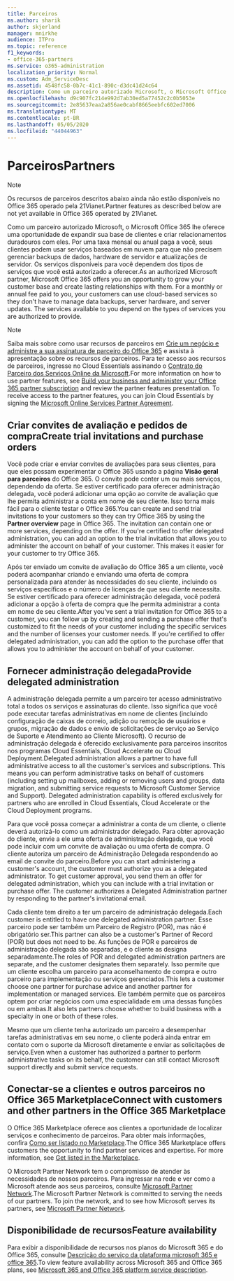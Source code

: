 ```yaml
---
title: Parceiros
ms.author: sharik
author: skjerland
manager: mnirkhe
audience: ITPro
ms.topic: reference
f1_keywords:
- office-365-partners
ms.service: o365-administration
localization_priority: Normal
ms.custom: Adm_ServiceDesc
ms.assetid: 4548fc58-0b7c-41c1-890c-d3dc41d24c64
description: Como um parceiro autorizado Microsoft, o Microsoft Office 365 lhe oferece uma oportunidade de expandir sua base de clientes e criar relacionamentos duradouros com eles. Por uma taxa mensal ou anual paga a você, seus clientes podem usar serviços baseados em nuvem para que não precisem gerenciar backups de dados, hardware de servidor e atualizações de servidor. Os serviços disponíveis para você dependem dos tipos de serviços que você está autorizado a oferecer.
ms.openlocfilehash: d9c907fc214e992d7ab30ed5a77452c2c0b5053e
ms.sourcegitcommit: 2e85637eaa2a856ae0cabf8665eebfc602ed7006
ms.translationtype: MT
ms.contentlocale: pt-BR
ms.lasthandoff: 05/05/2020
ms.locfileid: "44044963"
---
```

# <a name="partners"></a><span data-ttu-id="0ef97-105">Parceiros</span><span class="sxs-lookup"><span data-stu-id="0ef97-105">Partners</span></span>

> [!NOTE]
> <span data-ttu-id="0ef97-106">Os recursos de parceiros descritos abaixo ainda não estão disponíveis no Office 365 operado pela 21Vianet.</span><span class="sxs-lookup"><span data-stu-id="0ef97-106">Partner features as described below are not yet available in Office 365 operated by 21Vianet.</span></span> 
  
<span data-ttu-id="0ef97-p102">Como um parceiro autorizado Microsoft, o Microsoft Office 365 lhe oferece uma oportunidade de expandir sua base de clientes e criar relacionamentos duradouros com eles. Por uma taxa mensal ou anual paga a você, seus clientes podem usar serviços baseados em nuvem para que não precisem gerenciar backups de dados, hardware de servidor e atualizações de servidor. Os serviços disponíveis para você dependem dos tipos de serviços que você está autorizado a oferecer.</span><span class="sxs-lookup"><span data-stu-id="0ef97-p102">As an authorized Microsoft partner, Microsoft Office 365 offers you an opportunity to grow your customer base and create lasting relationships with them. For a monthly or annual fee paid to you, your customers can use cloud-based services so they don't have to manage data backups, server hardware, and server updates. The services available to you depend on the types of services you are authorized to provide.</span></span>
  
> [!NOTE]
> <span data-ttu-id="0ef97-p103">Saiba mais sobre como usar recursos de parceiros em [Crie um negócio e administre a sua assinatura de parceiro do Office 365](https://go.microsoft.com/fwlink/?LinkID=271614&amp;clcid=0x409) e assista à apresentação sobre os recursos de parceiros. Para ter acesso aos recursos de parceiros, ingresse no Cloud Essentials assinando o [Contrato do Parceiro dos Serviços Online da Microsoft](https://go.microsoft.com/fwlink/p/?LinkId=285473).</span><span class="sxs-lookup"><span data-stu-id="0ef97-p103">For more information on how to use partner features, see [Build your business and administer your Office 365 partner subscription](https://go.microsoft.com/fwlink/?LinkID=271614&amp;clcid=0x409) and review the partner features presentation. To receive access to the partner features, you can join Cloud Essentials by signing the [Microsoft Online Services Partner Agreement](https://go.microsoft.com/fwlink/p/?LinkId=285473).</span></span> 
  
## <a name="create-trial-invitations-and-purchase-orders"></a><span data-ttu-id="0ef97-112">Criar convites de avaliação e pedidos de compra</span><span class="sxs-lookup"><span data-stu-id="0ef97-112">Create trial invitations and purchase orders</span></span>

<span data-ttu-id="0ef97-p104">Você pode criar e enviar convites de avaliações para seus clientes, para que eles possam experimentar o Office 365 usando a página **Visão geral para parceiros** do Office 365. O convite pode conter um ou mais serviços, dependendo da oferta. Se estiver certificado para oferecer administração delegada, você poderá adicionar uma opção ao convite de avaliação que lhe permita administrar a conta em nome de seu cliente. Isso torna mais fácil para o cliente testar o Office 365.</span><span class="sxs-lookup"><span data-stu-id="0ef97-p104">You can create and send trial invitations to your customers so they can try Office 365 by using the **Partner overview** page in Office 365. The invitation can contain one or more services, depending on the offer. If you're certified to offer delegated administration, you can add an option to the trial invitation that allows you to administer the account on behalf of your customer. This makes it easier for your customer to try Office 365.</span></span> 
  
<span data-ttu-id="0ef97-p105">Após ter enviado um convite de avaliação do Office 365 a um cliente, você poderá acompanhar criando e enviando uma oferta de compra personalizada para atender às necessidades do seu cliente, incluindo os serviços específicos e o número de licenças de que seu cliente necessita. Se estiver certificado para oferecer administração delegada, você poderá adicionar a opção à oferta de compra que lhe permita administrar a conta em nome de seu cliente.</span><span class="sxs-lookup"><span data-stu-id="0ef97-p105">After you've sent a trial invitation for Office 365 to a customer, you can follow up by creating and sending a purchase offer that's customized to fit the needs of your customer including the specific services and the number of licenses your customer needs. If you're certified to offer delegated administration, you can add the option to the purchase offer that allows you to administer the account on behalf of your customer.</span></span>
  
## <a name="provide-delegated-administration"></a><span data-ttu-id="0ef97-119">Fornecer administração delegada</span><span class="sxs-lookup"><span data-stu-id="0ef97-119">Provide delegated administration</span></span>

<span data-ttu-id="0ef97-p106">A administração delegada permite a um parceiro ter acesso administrativo total a todos os serviços e assinaturas do cliente. Isso significa que você pode executar tarefas administrativas em nome de clientes (incluindo configuração de caixas de correio, adição ou remoção de usuários e grupos, migração de dados e envio de solicitações de serviço ao Serviço de Suporte e Atendimento ao Cliente Microsoft). O recurso de administração delegada é oferecido exclusivamente para parceiros inscritos nos programas Cloud Essentials, Cloud Accelerate ou Cloud Deployment.</span><span class="sxs-lookup"><span data-stu-id="0ef97-p106">Delegated administration allows a partner to have full administrative access to all the customer's services and subscriptions. This means you can perform administrative tasks on behalf of customers (including setting up mailboxes, adding or removing users and groups, data migration, and submitting service requests to Microsoft Customer Service and Support). Delegated administration capability is offered exclusively for partners who are enrolled in Cloud Essentials, Cloud Accelerate or the Cloud Deployment programs.</span></span>
  
<span data-ttu-id="0ef97-p107">Para que você possa começar a administrar a conta de um cliente, o cliente deverá autorizá-lo como um administrador delegado. Para obter aprovação do cliente, envie a ele uma oferta de administração delegada, que você pode incluir com um convite de avaliação ou uma oferta de compra. O cliente autoriza um parceiro de Administração Delegada respondendo ao email de convite do parceiro.</span><span class="sxs-lookup"><span data-stu-id="0ef97-p107">Before you can start administering a customer's account, the customer must authorize you as a delegated administrator. To get customer approval, you send them an offer for delegated administration, which you can include with a trial invitation or purchase offer. The customer authorizes a Delegated Administration partner by responding to the partner's invitational email.</span></span>
  
<span data-ttu-id="0ef97-126">Cada cliente tem direito a ter um parceiro de administração delegada.</span><span class="sxs-lookup"><span data-stu-id="0ef97-126">Each customer is entitled to have one delegated administration partner.</span></span> <span data-ttu-id="0ef97-127">Esse parceiro pode ser também um Parceiro de Registro (POR), mas não é obrigatório ser.</span><span class="sxs-lookup"><span data-stu-id="0ef97-127">This partner can also be a customer's Partner of Record (POR) but does not need to be.</span></span> <span data-ttu-id="0ef97-128">As funções de POR e parceiros de administração delegada são separadas, e o cliente as designa separadamente.</span><span class="sxs-lookup"><span data-stu-id="0ef97-128">The roles of POR and delegated administration partners are separate, and the customer designates them separately.</span></span> <span data-ttu-id="0ef97-129">Isso permite que um cliente escolha um parceiro para aconselhamento de compra e outro parceiro para implementação ou serviços gerenciados.</span><span class="sxs-lookup"><span data-stu-id="0ef97-129">This lets a customer choose one partner for purchase advice and another partner for implementation or managed services.</span></span> <span data-ttu-id="0ef97-130">Ele também permite que os parceiros optem por criar negócios com uma especialidade em uma dessas funções ou em ambas.</span><span class="sxs-lookup"><span data-stu-id="0ef97-130">It also lets partners choose whether to build business with a specialty in one or both of these roles.</span></span>
  
<span data-ttu-id="0ef97-131">Mesmo que um cliente tenha autorizado um parceiro a desempenhar tarefas administrativas em seu nome, o cliente poderá ainda entrar em contato com o suporte da Microsoft diretamente e enviar as solicitações de serviço.</span><span class="sxs-lookup"><span data-stu-id="0ef97-131">Even when a customer has authorized a partner to perform administrative tasks on its behalf, the customer can still contact Microsoft support directly and submit service requests.</span></span>
  
## <a name="connect-with-customers-and-other-partners-in-the-office-365-marketplace"></a><span data-ttu-id="0ef97-132">Conectar-se a clientes e outros parceiros no Office 365 Marketplace</span><span class="sxs-lookup"><span data-stu-id="0ef97-132">Connect with customers and other partners in the Office 365 Marketplace</span></span>

<span data-ttu-id="0ef97-p109">O Office 365 Marketplace oferece aos clientes a oportunidade de localizar serviços e conhecimento de parceiros. Para obter mais informações, confira [Como ser listado no Marketplace](https://go.microsoft.com/fwlink/?LinkID=272019&amp;clcid=0x409).</span><span class="sxs-lookup"><span data-stu-id="0ef97-p109">The Office 365 Marketplace offers customers the opportunity to find partner services and expertise. For more information, see [Get listed in the Marketplace](https://go.microsoft.com/fwlink/?LinkID=272019&amp;clcid=0x409).</span></span>
  
<span data-ttu-id="0ef97-p110">O Microsoft Partner Network tem o compromisso de atender às necessidades de nossos parceiros. Para ingressar na rede e ver como a Microsoft atende aos seus parceiros, consulte [Microsoft Partner Network](https://go.microsoft.com/fwlink/?LinkID=272021&amp;clcid=0x409).</span><span class="sxs-lookup"><span data-stu-id="0ef97-p110">The Microsoft Partner Network is committed to serving the needs of our partners. To join the network, and to see how Microsoft serves its partners, see [Microsoft Partner Network](https://go.microsoft.com/fwlink/?LinkID=272021&amp;clcid=0x409).</span></span>
  
## <a name="feature-availability"></a><span data-ttu-id="0ef97-137">Disponibilidade de recursos</span><span class="sxs-lookup"><span data-stu-id="0ef97-137">Feature availability</span></span>

<span data-ttu-id="0ef97-138">Para exibir a disponibilidade de recursos nos planos do Microsoft 365 e do Office 365, consulte [Descrição do serviço da plataforma microsoft 365 e office 365](office-365-platform-service-description.md).</span><span class="sxs-lookup"><span data-stu-id="0ef97-138">To view feature availability across Microsoft 365 and Office 365 plans, see [Microsoft 365 and Office 365 platform service description](office-365-platform-service-description.md).</span></span>
  